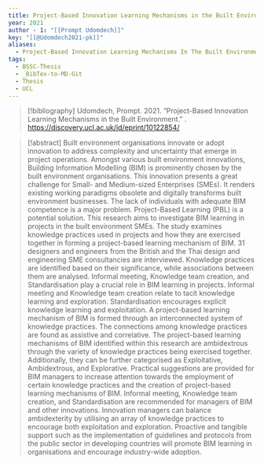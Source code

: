 ```yaml
---
title: Project-Based Innovation Learning Mechanisms in the Built Environment
year: 2021
author - 1: "[[Prompt Udomdech]]"
key: "[[@Udomdech2021-pk]]"
aliases:
  - Project-Based Innovation Learning Mechanisms In The Built Environment
tags:
  - BSSC-Thesis
  - _BibTex-to-MD-Git
  - Thesis
  - UCL
---
```


> [!bibliography]
> Udomdech, Prompt. 2021. “Project-Based Innovation Learning Mechanisms in the Built Environment.” . https://discovery.ucl.ac.uk/id/eprint/10122854/

> [!abstract]
> Built environment organisations innovate or adopt innovation to address complexity and uncertainty that emerge in project operations. Amongst various built environment innovations, Building Information Modelling (BIM) is prominently chosen by the built environment organisations. This innovation presents a great challenge for Small- and Medium-sized Enterprises (SMEs). It renders existing working paradigms obsolete and digitally transforms built environment businesses. The lack of individuals with adequate BIM competence is a major problem. Project-Based Learning (PBL) is a potential solution. This research aims to investigate BIM learning in projects in the built environment SMEs. The study examines knowledge practices used in projects and how they are exercised together in forming a project-based learning mechanism of BIM. 31 designers and engineers from the British and the Thai design and engineering SME consultancies are interviewed. Knowledge practices are identified based on their significance, while associations between them are analysed. Informal meeting, Knowledge team creation, and Standardisation play a crucial role in BIM learning in projects. Informal meeting and Knowledge team creation relate to tacit knowledge learning and exploration. Standardisation encourages explicit knowledge learning and exploitation. A project-based learning mechanism of BIM is formed through an interconnected system of knowledge practices. The connections among knowledge practices are found as assistive and correlative. The project-based learning mechanisms of BIM identified within this research are ambidextrous through the variety of knowledge practices being exercised together. Additionally, they can be further categorised as Exploitative, Ambidextrous, and Explorative. Practical suggestions are provided for BIM managers to increase attention towards the employment of certain knowledge practices and the creation of project-based learning mechanisms of BIM. Informal meeting, Knowledge team creation, and Standardisation are recommended for managers of BIM and other innovations. Innovation managers can balance ambidexterity by utilising an array of knowledge practices to encourage both exploitation and exploration. Proactive and tangible support such as the implementation of guidelines and protocols from the public sector in developing countries will promote BIM learning in organisations and encourage industry-wide adoption.